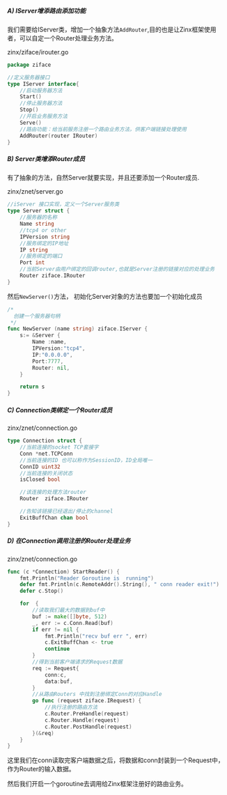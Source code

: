 ##### A) IServer增添路由添加功能



我们需要给IServer类，增加一个抽象方法`AddRouter`,目的也是让Zinx框架使用者，可以自定一个Router处理业务方法。



zinx/ziface/irouter.go



```go
package ziface

//定义服务器接口
type IServer interface{
	//启动服务器方法
	Start()
	//停止服务器方法
	Stop()
	//开启业务服务方法
	Serve()
	//路由功能：给当前服务注册一个路由业务方法，供客户端链接处理使用
	AddRouter(router IRouter)
}
```



##### B) Server类增添Router成员



有了抽象的方法，自然Server就要实现，并且还要添加一个Router成员.



zinx/znet/server.go



```go
//iServer 接口实现，定义一个Server服务类
type Server struct {
	//服务器的名称
	Name string
	//tcp4 or other
	IPVersion string
	//服务绑定的IP地址
	IP string
	//服务绑定的端口
	Port int
	//当前Server由用户绑定的回调router,也就是Server注册的链接对应的处理业务
	Router ziface.IRouter
}
```



然后`NewServer()`方法， 初始化Server对象的方法也要加一个初始化成员



```go
/*
  创建一个服务器句柄
 */
func NewServer (name string) ziface.IServer {
	s:= &Server {
		Name :name,
		IPVersion:"tcp4",
		IP:"0.0.0.0",
		Port:7777,
		Router: nil,
	}

	return s
}
```



##### C) Connection类绑定一个Router成员



zinx/znet/connection.go



```go
type Connection struct {
	//当前连接的socket TCP套接字
	Conn *net.TCPConn
	//当前连接的ID 也可以称作为SessionID，ID全局唯一
	ConnID uint32
	//当前连接的关闭状态
	isClosed bool

	//该连接的处理方法router
	Router  ziface.IRouter

	//告知该链接已经退出/停止的channel
	ExitBuffChan chan bool
}
```



##### D) 在Connection调用注册的Router处理业务



zinx/znet/connection.go



```go
func (c *Connection) StartReader() {
	fmt.Println("Reader Goroutine is  running")
	defer fmt.Println(c.RemoteAddr().String(), " conn reader exit!")
	defer c.Stop()

	for  {
		//读取我们最大的数据到buf中
		buf := make([]byte, 512)
		_, err := c.Conn.Read(buf)
		if err != nil {
			fmt.Println("recv buf err ", err)
			c.ExitBuffChan <- true
			continue
		}
		//得到当前客户端请求的Request数据
		req := Request{
			conn:c,
			data:buf,
		}
		//从路由Routers 中找到注册绑定Conn的对应Handle
		go func (request ziface.IRequest) {
			//执行注册的路由方法
			c.Router.PreHandle(request)
			c.Router.Handle(request)
			c.Router.PostHandle(request)
		}(&req)
	}
}
```



这里我们在conn读取完客户端数据之后，将数据和conn封装到一个Request中，作为Router的输入数据。



然后我们开启一个goroutine去调用给Zinx框架注册好的路由业务。